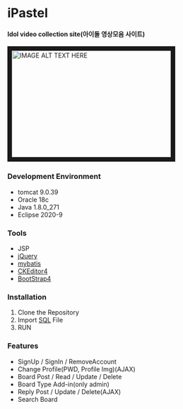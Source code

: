 # iPastel
#### Idol video collection site(아이돌 영상모음 사이트)
<a href="http://www.youtube.com/watch?feature=player_embedded&v=Q_HGEsgz7NQ
" target="_blank"><img src="http://img.youtube.com/vi/Q_HGEsgz7NQ/0.jpg" 
alt="IMAGE ALT TEXT HERE" width="360" height="240" border="10" /></a>
### Development Environment
- tomcat 9.0.39
- Oracle 18c
- Java 1.8.0_271
- Eclipse 2020-9

### Tools
- JSP
- [jQuery](https://jquery.com/)
- [mybatis](https://mybatis.org/)
- [CKEditor4](https://ckeditor.com/)
- [BootStrap4](https://getbootstrap.com/)

### Installation
1. Clone the Repository
2. Import [SQL](https://github.com/bluesky0990/JSPPrj_iPastel/blob/master/SQL.sql) File
3. RUN

### Features
 - SignUp / SignIn / RemoveAccount
 - Change Profile(PWD, Profile Img)(AJAX)
 - Board Post / Read / Update / Delete
 - Board Type Add-in(only admin)
 - Reply Post / Update / Delete(AJAX)
 - Search Board

